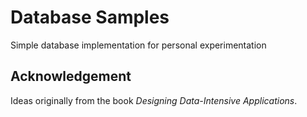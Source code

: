 # Database Samples
Simple database implementation for personal experimentation

## Acknowledgement
Ideas originally from the book *Designing Data-Intensive Applications*.
